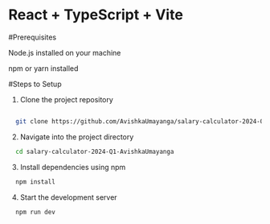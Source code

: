 # React + TypeScript + Vite

#Prerequisites

Node.js installed on your machine

npm or yarn installed




#Steps to Setup

1. Clone the project repository
```bash

  git clone https://github.com/AvishkaUmayanga/salary-calculator-2024-Q1-AvishkaUmayanga.git
```

2. Navigate into the project directory
```bash
  cd salary-calculator-2024-Q1-AvishkaUmayanga
```

3. Install dependencies using npm
```bash
  npm install
```

4. Start the development server
```bash
  npm run dev
```
